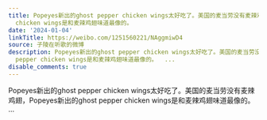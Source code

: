```yaml
---
title: Popeyes新出的ghost pepper chicken wings太好吃了。美国的麦当劳没有麦辣鸡翅，Popeyes新出的ghost pepper
  chicken wings是和麦辣鸡翅味道最像的。
date: '2024-01-04'
linkTitle: https://weibo.com/1251560221/NAggmiwD4
source: 子陵在听歌的微博
description: Popeyes新出的ghost pepper chicken wings太好吃了。美国的麦当劳没有麦辣鸡翅，Popeyes新出的ghost
  pepper chicken wings是和麦辣鸡翅味道最像的。  ...
disable_comments: true
---
```

Popeyes新出的ghost pepper chicken wings太好吃了。美国的麦当劳没有麦辣鸡翅，Popeyes新出的ghost pepper chicken wings是和麦辣鸡翅味道最像的。  ...